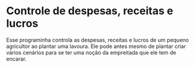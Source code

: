 # Controle de despesas, receitas e lucros 
 Esse programinha controla as despesas, receitas e lucros de um pequeno agricultor ao plantar uma lavoura. Ele pode antes mesmo de plantar criar vários cenários para se ter uma noção da empreitada que ele tem de encarar. 
